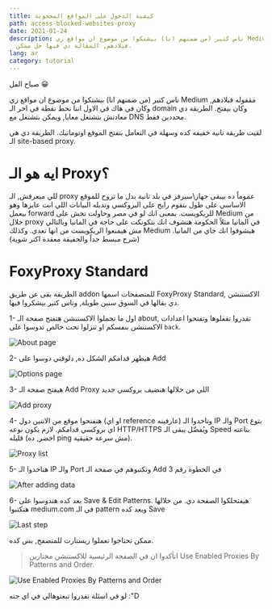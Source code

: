 ```yaml
---
title: كيفية الدخول على المواقع المحجوبة
path: access-blocked-websites-proxy
date: 2021-01-24
description: ناس كتير (من ضمنهم انا) بيشتكوا من موضوع ان مواقع زي Medium مقفوله
  فبلادهم, المقالة دي فيها حل ممكن.
lang: ar
category: tutorial
---
```

صباح الفل 😀

ناس كتير (من ضمنهم انا) بيشتكوا من موضوع ان مواقع زي Medium مقفوله فبلادهم, وكان في هاك في الاول اننا نحط نقطة في اخر الـ domain وكان بيفتح. الطريقة دي معادتش بتشتغل معايا, ويمكن بتشتغل مع DNS محددين فقط. 

لقيت طريقة تانية خفيفه كده وسهلة في التعامل بتفتح الموقع اوتوماتيك. الطريقة دي هي الـ site-based proxy. 

# ايه هو الـ Proxy؟

للي ميعرفش, الـ proxy عموماً ده بيبقى جهاز\سيرفر في بلد تانية بدل ما تروح للموقع الاساسي على طول بتقوم رايح على البروكسي وتديله البيانات اللي انت عايزها وهو بيعمل forward للريكويست. بمعنى انك لو في مصر وحاولت تخش على Medium من خلال proxy في المانيا مثلاً الحكومة هتشوف انك بتكونكت على حاجة في المانيا وبالتالي مش هيمنعوا الريكويست من انها تعدي. وكذلك Medium هيشوفوا انك جاي من المانيا. (شرح مبسط جداً والحقيقة معقدة اكتر شوية)

# FoxyProxy Standard
الطريقة بقى عن طريق addon للمتصفحات اسمها FoxyProxy Standard, الاكستنشن دي بقالها في السوق سنين طويلة, وناس كتير بيشكروا فيها. 

1- اول ما تحملوا الاكستنشن هتفتح صفحة الـ about, تقدروا تقفلوها وتفتحوا اعدادات الاكستنشن بنفسكم او تنزلوا تحت خالص تدوسوا على `back`.

![About page](https://i.imgur.com/BuJEcVN.png)

2- هيظهر قدامكم الشكل ده, دلوقتي دوسوا على Add 

![Options page](https://i.imgur.com/4GEJjSB.png)

3- هيفتح صفحة الـ Add Proxy اللي من خلالها هنضيف بروكسي جديد

![Add proxy](https://i.imgur.com/hVcEAqu.png)

4- هتفتحوا موقع من الاتنين دول (او اي reference عارفينه) وتاخدوا الـ IP والـ Port بتوع اي بروكسي قدامكم. لازم يكون نوعه HTTP/HTTPS ويُفضّل يبقى الـ Speed بتاعته قليله (اخضر, ده ping مش سرعة حقيقية).

![Proxy list](https://i.imgur.com/2BK7joK.png)

5- هتاخدوا الـ IP والـ Port وتكتبوهم في صفحة الـ Add في الخطوة رقم 3

![After adding data](https://i.imgur.com/mwQYhp3.png)

6- بعد كده هتدوسوا على Save & Edit Patterns. هيفتحلكوا الصفحة دي. من خلالها هتكتبوا medium.com في الـ pattern وبعد كده Save

![Last step](https://i.imgur.com/0lMpMNb.png)

ممكن تحتاجوا تعملوا ريستارت للمتصفح, بس كده.  

> اتأكدوا ان في الصفحة الرئيسية للاكستنشن مختارين Use Enabled Proxies By Patterns and Order. 

![Use Enabled Proxies By Patterns and Order](https://i.imgur.com/vD8QCiN.png)

لو في اسئلة تقدروا تبعتوهالي في اي حته :"D